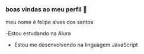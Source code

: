 ### boas vindas ao meu perfil 🚗

meu nome é felipe alves dos santos

-Estou estudando na Alura
- Estou me desenvolvendo na linguagem JavaScript
